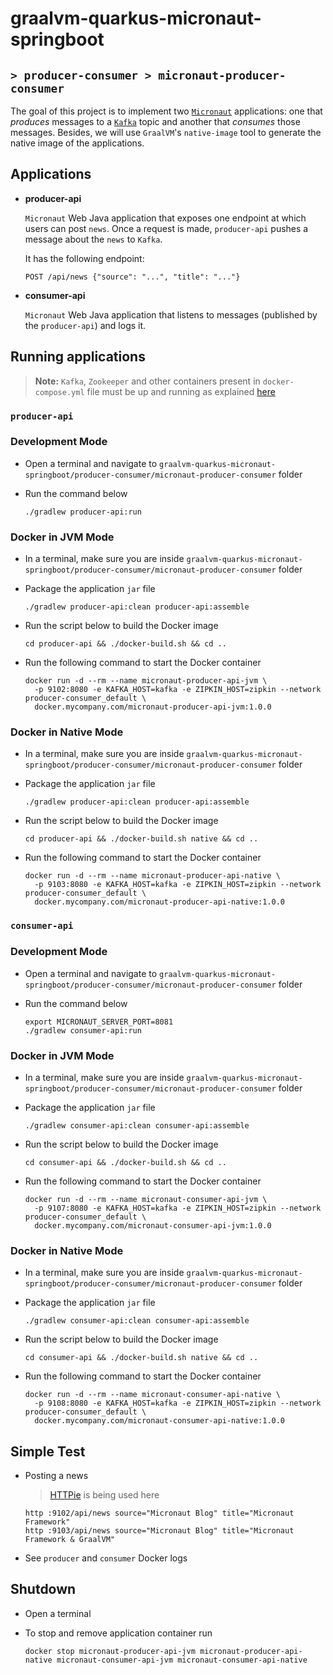 # graalvm-quarkus-micronaut-springboot
## `> producer-consumer > micronaut-producer-consumer`

The goal of this project is to implement two [`Micronaut`](https://micronaut.io/) applications: one that _produces_ messages to a [`Kafka`](https://kafka.apache.org/) topic and another that _consumes_ those messages. Besides, we will use `GraalVM`'s `native-image` tool to generate the native image of the applications.

## Applications

- **producer-api**

  `Micronaut` Web Java application that exposes one endpoint at which users can post `news`. Once a request is made, `producer-api` pushes a message about the `news` to `Kafka`.

  It has the following endpoint:
  ```
  POST /api/news {"source": "...", "title": "..."}
  ```

- **consumer-api**

  `Micronaut` Web Java application that listens to messages (published by the `producer-api`) and logs it.

## Running applications

> **Note:** `Kafka`, `Zookeeper` and other containers present in `docker-compose.yml` file must be up and running as explained [here](https://github.com/ivangfr/graalvm-quarkus-micronaut-springboot/tree/master/producer-consumer#start-environment)

### `producer-api`

### Development Mode

- Open a terminal and navigate to `graalvm-quarkus-micronaut-springboot/producer-consumer/micronaut-producer-consumer` folder

- Run the command below
  ```
  ./gradlew producer-api:run
  ```

### Docker in JVM Mode

- In a terminal, make sure you are inside `graalvm-quarkus-micronaut-springboot/producer-consumer/micronaut-producer-consumer` folder

- Package the application `jar` file
  ```
  ./gradlew producer-api:clean producer-api:assemble 
  ```

- Run the script below to build the Docker image
  ```
  cd producer-api && ./docker-build.sh && cd ..
  ```

- Run the following command to start the Docker container
  ```
  docker run -d --rm --name micronaut-producer-api-jvm \
    -p 9102:8080 -e KAFKA_HOST=kafka -e ZIPKIN_HOST=zipkin --network producer-consumer_default \
    docker.mycompany.com/micronaut-producer-api-jvm:1.0.0
  ```

### Docker in Native Mode

- In a terminal, make sure you are inside `graalvm-quarkus-micronaut-springboot/producer-consumer/micronaut-producer-consumer` folder

- Package the application `jar` file
  ```
  ./gradlew producer-api:clean producer-api:assemble
  ```

- Run the script below to build the Docker image
  ```
  cd producer-api && ./docker-build.sh native && cd ..
  ```

- Run the following command to start the Docker container
  ```
  docker run -d --rm --name micronaut-producer-api-native \
    -p 9103:8080 -e KAFKA_HOST=kafka -e ZIPKIN_HOST=zipkin --network producer-consumer_default \
    docker.mycompany.com/micronaut-producer-api-native:1.0.0
  ```

### `consumer-api`

### Development Mode

- Open a terminal and navigate to `graalvm-quarkus-micronaut-springboot/producer-consumer/micronaut-producer-consumer` folder

- Run the command below
  ```
  export MICRONAUT_SERVER_PORT=8081
  ./gradlew consumer-api:run
  ```

### Docker in JVM Mode

- In a terminal, make sure you are inside `graalvm-quarkus-micronaut-springboot/producer-consumer/micronaut-producer-consumer` folder

- Package the application `jar` file
  ```
  ./gradlew consumer-api:clean consumer-api:assemble 
  ```

- Run the script below to build the Docker image
  ```
  cd consumer-api && ./docker-build.sh && cd ..
  ```

- Run the following command to start the Docker container
  ```
  docker run -d --rm --name micronaut-consumer-api-jvm \
    -p 9107:8080 -e KAFKA_HOST=kafka -e ZIPKIN_HOST=zipkin --network producer-consumer_default \
    docker.mycompany.com/micronaut-consumer-api-jvm:1.0.0
  ```

### Docker in Native Mode

- In a terminal, make sure you are inside `graalvm-quarkus-micronaut-springboot/producer-consumer/micronaut-producer-consumer` folder

- Package the application `jar` file
  ```
  ./gradlew consumer-api:clean consumer-api:assemble 
  ```

- Run the script below to build the Docker image
  ```
  cd consumer-api && ./docker-build.sh native && cd ..
  ```

- Run the following command to start the Docker container
  ```
  docker run -d --rm --name micronaut-consumer-api-native \
    -p 9108:8080 -e KAFKA_HOST=kafka -e ZIPKIN_HOST=zipkin --network producer-consumer_default \
    docker.mycompany.com/micronaut-consumer-api-native:1.0.0
  ```

## Simple Test

- Posting a news
  > [HTTPie](https://httpie.org/) is being used here 
  ```
  http :9102/api/news source="Micronaut Blog" title="Micronaut Framework"
  http :9103/api/news source="Micronaut Blog" title="Micronaut Framework & GraalVM"
  ```
- See `producer` and `consumer` Docker logs

## Shutdown

- Open a terminal

- To stop and remove application container run
  ```
  docker stop micronaut-producer-api-jvm micronaut-producer-api-native micronaut-consumer-api-jvm micronaut-consumer-api-native
  ```
